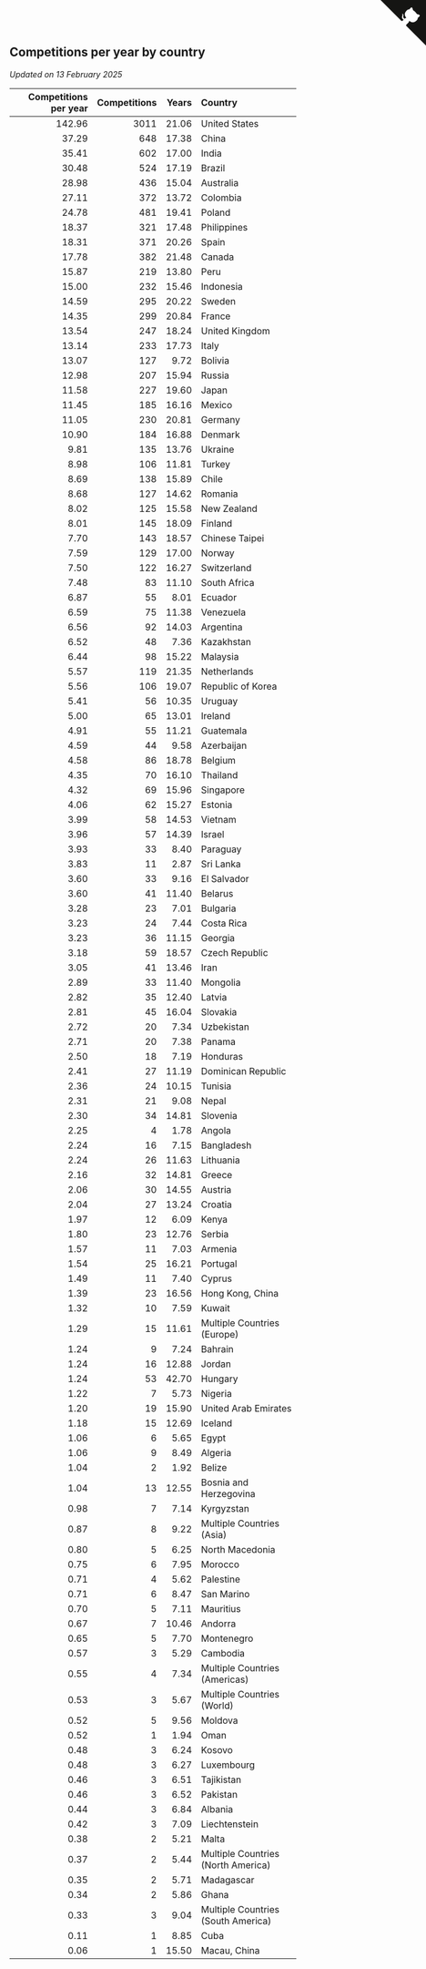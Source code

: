 ## Competitions per year by country

*Updated on 13 February 2025*

| Competitions per year | Competitions | Years | Country |
| ---: | ---: | ---: | :--- |
| 142.96 | 3011 | 21.06 | United States |
| 37.29 | 648 | 17.38 | China |
| 35.41 | 602 | 17.00 | India |
| 30.48 | 524 | 17.19 | Brazil |
| 28.98 | 436 | 15.04 | Australia |
| 27.11 | 372 | 13.72 | Colombia |
| 24.78 | 481 | 19.41 | Poland |
| 18.37 | 321 | 17.48 | Philippines |
| 18.31 | 371 | 20.26 | Spain |
| 17.78 | 382 | 21.48 | Canada |
| 15.87 | 219 | 13.80 | Peru |
| 15.00 | 232 | 15.46 | Indonesia |
| 14.59 | 295 | 20.22 | Sweden |
| 14.35 | 299 | 20.84 | France |
| 13.54 | 247 | 18.24 | United Kingdom |
| 13.14 | 233 | 17.73 | Italy |
| 13.07 | 127 | 9.72 | Bolivia |
| 12.98 | 207 | 15.94 | Russia |
| 11.58 | 227 | 19.60 | Japan |
| 11.45 | 185 | 16.16 | Mexico |
| 11.05 | 230 | 20.81 | Germany |
| 10.90 | 184 | 16.88 | Denmark |
| 9.81 | 135 | 13.76 | Ukraine |
| 8.98 | 106 | 11.81 | Turkey |
| 8.69 | 138 | 15.89 | Chile |
| 8.68 | 127 | 14.62 | Romania |
| 8.02 | 125 | 15.58 | New Zealand |
| 8.01 | 145 | 18.09 | Finland |
| 7.70 | 143 | 18.57 | Chinese Taipei |
| 7.59 | 129 | 17.00 | Norway |
| 7.50 | 122 | 16.27 | Switzerland |
| 7.48 | 83 | 11.10 | South Africa |
| 6.87 | 55 | 8.01 | Ecuador |
| 6.59 | 75 | 11.38 | Venezuela |
| 6.56 | 92 | 14.03 | Argentina |
| 6.52 | 48 | 7.36 | Kazakhstan |
| 6.44 | 98 | 15.22 | Malaysia |
| 5.57 | 119 | 21.35 | Netherlands |
| 5.56 | 106 | 19.07 | Republic of Korea |
| 5.41 | 56 | 10.35 | Uruguay |
| 5.00 | 65 | 13.01 | Ireland |
| 4.91 | 55 | 11.21 | Guatemala |
| 4.59 | 44 | 9.58 | Azerbaijan |
| 4.58 | 86 | 18.78 | Belgium |
| 4.35 | 70 | 16.10 | Thailand |
| 4.32 | 69 | 15.96 | Singapore |
| 4.06 | 62 | 15.27 | Estonia |
| 3.99 | 58 | 14.53 | Vietnam |
| 3.96 | 57 | 14.39 | Israel |
| 3.93 | 33 | 8.40 | Paraguay |
| 3.83 | 11 | 2.87 | Sri Lanka |
| 3.60 | 33 | 9.16 | El Salvador |
| 3.60 | 41 | 11.40 | Belarus |
| 3.28 | 23 | 7.01 | Bulgaria |
| 3.23 | 24 | 7.44 | Costa Rica |
| 3.23 | 36 | 11.15 | Georgia |
| 3.18 | 59 | 18.57 | Czech Republic |
| 3.05 | 41 | 13.46 | Iran |
| 2.89 | 33 | 11.40 | Mongolia |
| 2.82 | 35 | 12.40 | Latvia |
| 2.81 | 45 | 16.04 | Slovakia |
| 2.72 | 20 | 7.34 | Uzbekistan |
| 2.71 | 20 | 7.38 | Panama |
| 2.50 | 18 | 7.19 | Honduras |
| 2.41 | 27 | 11.19 | Dominican Republic |
| 2.36 | 24 | 10.15 | Tunisia |
| 2.31 | 21 | 9.08 | Nepal |
| 2.30 | 34 | 14.81 | Slovenia |
| 2.25 | 4 | 1.78 | Angola |
| 2.24 | 16 | 7.15 | Bangladesh |
| 2.24 | 26 | 11.63 | Lithuania |
| 2.16 | 32 | 14.81 | Greece |
| 2.06 | 30 | 14.55 | Austria |
| 2.04 | 27 | 13.24 | Croatia |
| 1.97 | 12 | 6.09 | Kenya |
| 1.80 | 23 | 12.76 | Serbia |
| 1.57 | 11 | 7.03 | Armenia |
| 1.54 | 25 | 16.21 | Portugal |
| 1.49 | 11 | 7.40 | Cyprus |
| 1.39 | 23 | 16.56 | Hong Kong, China |
| 1.32 | 10 | 7.59 | Kuwait |
| 1.29 | 15 | 11.61 | Multiple Countries (Europe) |
| 1.24 | 9 | 7.24 | Bahrain |
| 1.24 | 16 | 12.88 | Jordan |
| 1.24 | 53 | 42.70 | Hungary |
| 1.22 | 7 | 5.73 | Nigeria |
| 1.20 | 19 | 15.90 | United Arab Emirates |
| 1.18 | 15 | 12.69 | Iceland |
| 1.06 | 6 | 5.65 | Egypt |
| 1.06 | 9 | 8.49 | Algeria |
| 1.04 | 2 | 1.92 | Belize |
| 1.04 | 13 | 12.55 | Bosnia and Herzegovina |
| 0.98 | 7 | 7.14 | Kyrgyzstan |
| 0.87 | 8 | 9.22 | Multiple Countries (Asia) |
| 0.80 | 5 | 6.25 | North Macedonia |
| 0.75 | 6 | 7.95 | Morocco |
| 0.71 | 4 | 5.62 | Palestine |
| 0.71 | 6 | 8.47 | San Marino |
| 0.70 | 5 | 7.11 | Mauritius |
| 0.67 | 7 | 10.46 | Andorra |
| 0.65 | 5 | 7.70 | Montenegro |
| 0.57 | 3 | 5.29 | Cambodia |
| 0.55 | 4 | 7.34 | Multiple Countries (Americas) |
| 0.53 | 3 | 5.67 | Multiple Countries (World) |
| 0.52 | 5 | 9.56 | Moldova |
| 0.52 | 1 | 1.94 | Oman |
| 0.48 | 3 | 6.24 | Kosovo |
| 0.48 | 3 | 6.27 | Luxembourg |
| 0.46 | 3 | 6.51 | Tajikistan |
| 0.46 | 3 | 6.52 | Pakistan |
| 0.44 | 3 | 6.84 | Albania |
| 0.42 | 3 | 7.09 | Liechtenstein |
| 0.38 | 2 | 5.21 | Malta |
| 0.37 | 2 | 5.44 | Multiple Countries (North America) |
| 0.35 | 2 | 5.71 | Madagascar |
| 0.34 | 2 | 5.86 | Ghana |
| 0.33 | 3 | 9.04 | Multiple Countries (South America) |
| 0.11 | 1 | 8.85 | Cuba |
| 0.06 | 1 | 15.50 | Macau, China |


<a href="https://github.com/jonatanklosko/wca_statistics" class="github-corner" aria-label="View source on Github"><svg width="80" height="80" viewBox="0 0 250 250" style="fill:#151513; color:#fff; position: absolute; top: 0; border: 0; right: 0;" aria-hidden="true"><path d="M0,0 L115,115 L130,115 L142,142 L250,250 L250,0 Z"></path><path d="M128.3,109.0 C113.8,99.7 119.0,89.6 119.0,89.6 C122.0,82.7 120.5,78.6 120.5,78.6 C119.2,72.0 123.4,76.3 123.4,76.3 C127.3,80.9 125.5,87.3 125.5,87.3 C122.9,97.6 130.6,101.9 134.4,103.2" fill="currentColor" style="transform-origin: 130px 106px;" class="octo-arm"></path><path d="M115.0,115.0 C114.9,115.1 118.7,116.5 119.8,115.4 L133.7,101.6 C136.9,99.2 139.9,98.4 142.2,98.6 C133.8,88.0 127.5,74.4 143.8,58.0 C148.5,53.4 154.0,51.2 159.7,51.0 C160.3,49.4 163.2,43.6 171.4,40.1 C171.4,40.1 176.1,42.5 178.8,56.2 C183.1,58.6 187.2,61.8 190.9,65.4 C194.5,69.0 197.7,73.2 200.1,77.6 C213.8,80.2 216.3,84.9 216.3,84.9 C212.7,93.1 206.9,96.0 205.4,96.6 C205.1,102.4 203.0,107.8 198.3,112.5 C181.9,128.9 168.3,122.5 157.7,114.1 C157.9,116.9 156.7,120.9 152.7,124.9 L141.0,136.5 C139.8,137.7 141.6,141.9 141.8,141.8 Z" fill="currentColor" class="octo-body"></path></svg></a><style>.github-corner:hover .octo-arm{animation:octocat-wave 560ms ease-in-out}@keyframes octocat-wave{0%,100%{transform:rotate(0)}20%,60%{transform:rotate(-25deg)}40%,80%{transform:rotate(10deg)}}@media (max-width:500px){.github-corner:hover .octo-arm{animation:none}.github-corner .octo-arm{animation:octocat-wave 560ms ease-in-out}}</style>
